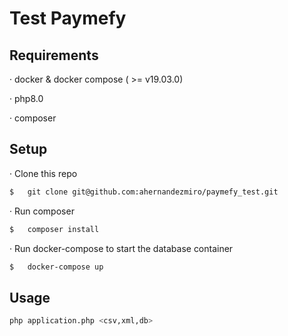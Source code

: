 # Test Paymefy

## Requirements

· docker & docker compose ( >= v19.03.0)

· php8.0

· composer

## Setup

· Clone this repo
```bash
$   git clone git@github.com:ahernandezmiro/paymefy_test.git
```
· Run composer
```bash
$   composer install
```
· Run docker-compose to start the database container
```bash
$   docker-compose up
```

## Usage

```bash
php application.php <csv,xml,db>
```